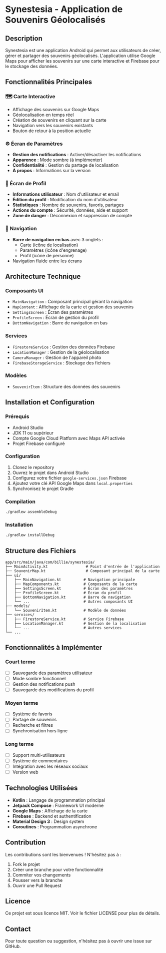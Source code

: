 # Synestesia - Application de Souvenirs Géolocalisés

## Description

Synestesia est une application Android qui permet aux utilisateurs de créer, gérer et partager des souvenirs géolocalisés. L'application utilise Google Maps pour afficher les souvenirs sur une carte interactive et Firebase pour le stockage des données.

## Fonctionnalités Principales

### 🗺️ Carte Interactive
- Affichage des souvenirs sur Google Maps
- Géolocalisation en temps réel
- Création de souvenirs en cliquant sur la carte
- Navigation vers les souvenirs existants
- Bouton de retour à la position actuelle

### ⚙️ Écran de Paramètres
- **Gestion des notifications** : Activer/désactiver les notifications
- **Apparence** : Mode sombre (à implémenter)
- **Confidentialité** : Gestion du partage de localisation
- **À propos** : Informations sur la version

### 👤 Écran de Profil
- **Informations utilisateur** : Nom d'utilisateur et email
- **Édition du profil** : Modification du nom d'utilisateur
- **Statistiques** : Nombre de souvenirs, favoris, partages
- **Actions du compte** : Sécurité, données, aide et support
- **Zone de danger** : Déconnexion et suppression de compte

### 🧭 Navigation
- **Barre de navigation en bas** avec 3 onglets :
  - Carte (icône de localisation)
  - Paramètres (icône d'engrenage)
  - Profil (icône de personne)
- Navigation fluide entre les écrans

## Architecture Technique

### Composants UI
- `MainNavigation` : Composant principal gérant la navigation
- `MapContent` : Affichage de la carte et gestion des souvenirs
- `SettingsScreen` : Écran des paramètres
- `ProfileScreen` : Écran de gestion du profil
- `BottomNavigation` : Barre de navigation en bas

### Services
- `FirestoreService` : Gestion des données Firebase
- `LocationManager` : Gestion de la géolocalisation
- `CameraManager` : Gestion de l'appareil photo
- `FirebaseStorageService` : Stockage des fichiers

### Modèles
- `SouvenirItem` : Structure des données des souvenirs

## Installation et Configuration

### Prérequis
- Android Studio
- JDK 11 ou supérieur
- Compte Google Cloud Platform avec Maps API activée
- Projet Firebase configuré

### Configuration
1. Clonez le repository
2. Ouvrez le projet dans Android Studio
3. Configurez votre fichier `google-services.json` Firebase
4. Ajoutez votre clé API Google Maps dans `local.properties`
5. Synchronisez le projet Gradle

### Compilation
```bash
./gradlew assembleDebug
```

### Installation
```bash
./gradlew installDebug
```

## Structure des Fichiers

```
app/src/main/java/com/billie/synestesia/
├── MainActivity.kt                 # Point d'entrée de l'application
├── SouvenirMap.kt                  # Composant principal de la carte
├── ui/
│   ├── MainNavigation.kt          # Navigation principale
│   ├── MapComponents.kt           # Composants de la carte
│   ├── SettingsScreen.kt          # Écran des paramètres
│   ├── ProfileScreen.kt           # Écran du profil
│   ├── BottomNavigation.kt        # Barre de navigation
│   └── ...                        # Autres composants UI
├── models/
│   └── SouvenirItem.kt            # Modèle de données
├── services/
│   ├── FirestoreService.kt        # Service Firebase
│   ├── LocationManager.kt         # Gestion de la localisation
│   └── ...                        # Autres services
└── ...
```

## Fonctionnalités à Implémenter

### Court terme
- [ ] Sauvegarde des paramètres utilisateur
- [ ] Mode sombre fonctionnel
- [ ] Gestion des notifications push
- [ ] Sauvegarde des modifications du profil

### Moyen terme
- [ ] Système de favoris
- [ ] Partage de souvenirs
- [ ] Recherche et filtres
- [ ] Synchronisation hors ligne

### Long terme
- [ ] Support multi-utilisateurs
- [ ] Système de commentaires
- [ ] Intégration avec les réseaux sociaux
- [ ] Version web

## Technologies Utilisées

- **Kotlin** : Langage de programmation principal
- **Jetpack Compose** : Framework UI moderne
- **Google Maps** : Affichage de la carte
- **Firebase** : Backend et authentification
- **Material Design 3** : Design system
- **Coroutines** : Programmation asynchrone

## Contribution

Les contributions sont les bienvenues ! N'hésitez pas à :
1. Fork le projet
2. Créer une branche pour votre fonctionnalité
3. Commiter vos changements
4. Pousser vers la branche
5. Ouvrir une Pull Request

## Licence

Ce projet est sous licence MIT. Voir le fichier LICENSE pour plus de détails.

## Contact

Pour toute question ou suggestion, n'hésitez pas à ouvrir une issue sur GitHub.
